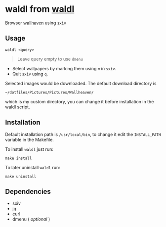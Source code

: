 # waldl from [waldl](https://github.com/pystardust/waldl)

Browser [wallhaven](https://wallhaven.cc/) using `sxiv`

## Usage
```
waldl <query>
```
> Leave query empty to use `dmenu`

- Select wallpapers by marking them using `m` in `sxiv`.
- Quit `sxiv` using `q`.

Selected images would be downloaded. The default download directory is

	~/dotfiles/Pictures/Pictures/Wallheaven/

which is my custom directory, you can change it before installation in the waldl script.

## Installation
Default installation path is `/usr/local/bin`, to change it edit the `INSTALL_PATH` variable in the Makefile.

To install `waldl` just run:
```
make install
```


To later uninstall `waldl` run:
```
make uninstall
```

## Dependencies

* sxiv
* jq
* curl
* dmenu ( *optional* )


